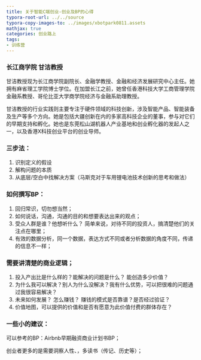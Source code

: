 ```yaml
---
title: 关于智能C端创业-创业及BP的心得
typora-root-url: ../../source
typora-copy-images-to: ../images/xbotpark0811.assets
mathjax: true
categories: 创业路上
tags:
- 训练营
---
```


### **长江商学院 甘洁教授**

甘洁教授现为长江商学院副院长、金融学教授、金融和经济发展研究中心主任。她拥有麻省理工学院博士学位。在加盟长江之前，她曾任香港科技大学工商管理学院金融系教授、哥伦比亚大学商学院经济与金融系助理教授。

甘洁教授的行业实践则主要专注于硬件领域的科技创新，涉及智能产品、智能装备及生产等多个方向。她是包括大疆创新在内的多家高科技企业的董事，参与对它们的早期支持和孵化。她也是东莞松山湖机器人产业基地和创业孵化器的发起人之一，以及香港X科技创业平台的创业导师。

### 三步法：

1. 识别定义的假设 
2. 解构问题的本质
3. 从底层/空白中找解决方案（马斯克对于车用锂电池技术创新的思考和做法）

<!--more-->

### 如何撰写BP：

1. 回归常识，切勿想当然；
2. 如何说话，沟通，沟通的目的和想要表达出来的观点；
3. 受众人群是谁？他想听什么？ 简单来说，对待不同的投资人，搞清楚他们的关注点在哪里；
4. 有效的数据分析，同一个数据，表达方式不同或者分析数据的角度不同，传递的信息不一样；

### 需要讲清楚的商业逻辑；

1. 投入产出比是什么样的？能解决的问题是什么？ 能创造多少价值？
2. 为什么我可以解决？别人为什么没解决？我有什么优势，可以把很难的问题通过我很容易解决？ 
3. 未来如何发展？ 怎么赚钱？ 赚钱的模式是否靠谱？是否经过验证？
4. 价值地图，可以提供的价值和是否有愿意为此价值付费的群体存在？

### 一些小的建议：

可以参考的BP：Airbnb早期融资商业计划书BP；

创业者更多的是需要洞察人性、，多读书（传记、历史等）；